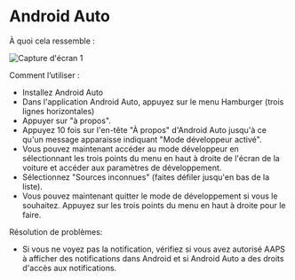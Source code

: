 # Android Auto

À quoi cela ressemble :

![Capture d'écran 1](../images/Android-auto1.png)

Comment l’utiliser :

* Installez Android Auto
* Dans l'application Android Auto, appuyez sur le menu Hamburger (trois lignes horizontales)
* Appuyer sur "à propos".
* Appuyez 10 fois sur l'en-tête "À propos" d'Android Auto jusqu'à ce qu'un message apparaisse indiquant "Mode développeur activé".
* Vous pouvez maintenant accéder au mode développeur en sélectionnant les trois points du menu en haut à droite de l'écran de la voiture et accéder aux paramètres de développement.
* Sélectionnez "Sources inconnues" (faites défiler jusqu'en bas de la liste).
* Vous pouvez maintenant quitter le mode de développement si vous le souhaitez. Appuyez sur les trois points du menu en haut à droite pour le faire.

Résolution de problèmes:

* Si vous ne voyez pas la notification, vérifiez si vous avez autorisé AAPS à afficher des notifications dans Android et si Android Auto a des droits d'accès aux notifications.